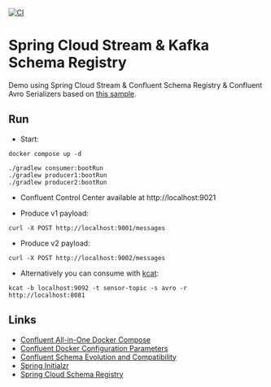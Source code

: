 [![CI](https://github.com/rogervinas/spring-cloud-stream-kafka-avro-schema-registry/actions/workflows/gradle.yml/badge.svg)](https://github.com/rogervinas/spring-cloud-stream-kafka-avro-schema-registry/actions/workflows/gradle.yml)

# Spring Cloud Stream & Kafka Schema Registry

Demo using Spring Cloud Stream & Confluent Schema Registry & Confluent Avro Serializers based on [this sample](https://github.com/spring-cloud/spring-cloud-stream-samples/tree/main/schema-registry-samples/schema-registry-confluent-avro-serializer).

## Run

* Start:
```shell
docker compose up -d

./gradlew consumer:bootRun
./gradlew producer1:bootRun
./gradlew producer2:bootRun
```

* Confluent Control Center available at http://localhost:9021

* Produce v1 payload:
```shell
curl -X POST http://localhost:9001/messages
```

* Produce v2 payload:
```shell
curl -X POST http://localhost:9002/messages
```

* Alternatively you can consume with [kcat](https://docs.confluent.io/platform/current/app-development/kafkacat-usage.html):
```shell
kcat -b localhost:9092 -t sensor-topic -s avro -r http://localhost:8081
```

## Links

* [Confluent All-in-One Docker Compose](https://github.com/confluentinc/cp-all-in-one/blob/7.2.1-post/cp-all-in-one/docker-compose.yml)
* [Confluent Docker Configuration Parameters](https://docs.confluent.io/platform/current/installation/docker/config-reference.html)
* [Confluent Schema Evolution and Compatibility](https://docs.confluent.io/platform/current/schema-registry/avro.html#schema-evolution-and-compatibility)
* [Spring Initialzr](https://start.spring.io/#!type=gradle-project&language=kotlin&platformVersion=2.7.2&packaging=jar&jvmVersion=11&groupId=com.rogervinas.springcloudstream.kafka&artifactId=consumer&name=consumer&description=Spring%20Cloud%20Stream%20Kafka%20Consumer&packageName=com.rogervinas.springcloudstream.kafka.consumer&dependencies=cloud-stream)
* [Spring Cloud Schema Registry](https://docs.spring.io/spring-cloud-schema-registry/docs/current/reference/html/spring-cloud-schema-registry.html)

